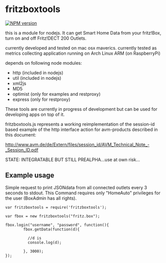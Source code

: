 # fritzboxtools

[![NPM version](https://img.shields.io/npm/v/fritzboxtools.svg?style=flat)](https://www.npmjs.com/package/fritzboxtools)

this is a module for nodejs.
It can get Smart Home Data from your fritz!Box, turn on and off Fritz!DECT 200 Outlets.
 
currently developed and tested on mac osx maverics.
currently tested as metrics collecting application running on Arch Linux ARM (on RaspberryPi)

depends on following node modules:

- http (included in nodejs)
- util (included in nodejs)
- xml2js
- MD5
- optimist (only for examples and restproxy)
- express (only for restproxy)

These tools are currently in progress of development but can be used for developing apps on top of it.

fritzboxtools.js represents a working reimplementation of the session-id based example of 
the http interface action for avm-products described in this document:

http://www.avm.de/de/Extern/files/session_id/AVM_Technical_Note_-_Session_ID.pdf

STATE: INTEGRATABLE BUT STILL PREALPHA...use at own risk...

## Example usage

Simple request to print JSONdata from all connected outlets every 3 seconds to stdout.
This Command requires only "HomeAuto" privileges for the user (BoxAdmin has all rights).



    var fritzboxtools = require('fritzboxtools');
    
    var fbox = new fritzboxtools("fritz.box");
    
    fbox.login("username", "password", function(){
        	fbox.getData(function(d){
    		
    		  //d is 
    		  console.log(d);
    		
    	    }, 3000);
    });
    

